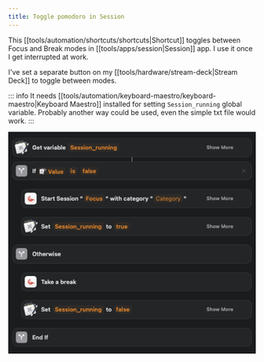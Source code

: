 ```yaml
---
title: Toggle pomodoro in Session 
---
```

This [[tools/automation/shortcuts/shortcuts|Shortcut]] toggles between Focus and Break modes in [[tools/apps/session|Session]] app. I use it once I get interrupted at work. 

I've set a separate button on my [[tools/hardware/stream-deck|Stream Deck]] to toggle between modes.

::: info
It needs [[tools/automation/keyboard-maestro/keyboard-maestro|Keyboard Maestro]] installed for setting `Session_running` global variable. Probably another way could be used, even the simple txt file would work. 
:::

![](/public/toggle-session.png)
